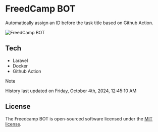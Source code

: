 # FreedCamp BOT

Automatically assign an ID before the task title based on Github Action.

![FreedCamp BOT](https://repository-images.githubusercontent.com/737932867/7d34798b-2680-471c-b089-a78a718d3d6a)

## Tech

- Laravel
- Docker
- Github Action

> [!NOTE]  
> History last updated on Friday, October 4th, 2024, 12:45:10 AM

## License

The Freedcamp BOT is open-sourced software licensed under the [MIT license](https://opensource.org/licenses/MIT).
